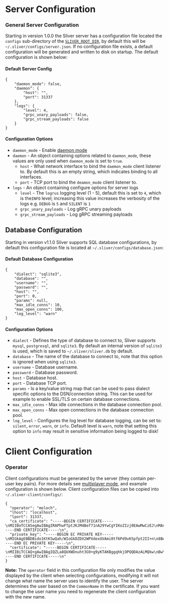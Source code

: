 
# Server Configuration

### General Server Configuration
 
Starting in version 1.0.0 the Sliver server has a configuration file located the `configs` sub-directory of the [`SLIVER_ROOT_DIR`](https://github.com/BishopFox/sliver/wiki/Environment-Variables#assets), by default this will be `~/.sliver/configs/server.json`. If no configuration file exists, a default configuration will be generated and written to disk on startup. The default configuration is shown below:

#### Default Server Config
```
{
    "daemon_mode": false,
    "daemon": {
        "host": "",
        "port": 31337
    },
    "logs": {
        "level": 4,
        "grpc_unary_payloads": false,
        "grpc_stream_payloads": false
    }
}
```

#### Configuration Options
* `daemon_mode` - Enable [daemon mode](https://github.com/BishopFox/sliver/wiki/Daemon-Mode)
* `daemon` - An object containing options related to `daemon_mode`, these values are only used when `daemon_mode` is set to `true`.
  * `host` - What network interface to bind the `daemon_mode` client listener to. By default this is an empty string, which indicates binding to all interfaces.
  * `port` - TCP port to bind the `deamon_mode` client listener to.
* `logs` - An object containing configure options for server logs
  * `level` - The `logrus` logging level (1 - 5), default this is set to `4`, which is the`INFO` level; increasing this value increases the verbosity of the logs e.g. `DEBUG` is `5` and `SILENT` is `1`
  * `grpc_unary_payloads` - Log gRPC unary payloads
  * `grpc_stream_payloads` - Log gRPC streaming payloads


## Database Configuration

Starting in version v1.1.0 Sliver supports SQL database configurations, by default this configuration file is located at `~/.sliver/configs/database.json`:

#### Default Database Configuration
```
{
    "dialect": "sqlite3",
    "database": "",
    "username": "",
    "password": "",
    "host": "",
    "port": 0,
    "params": null,
    "max_idle_conns": 10,
    "max_open_conns": 100,
    "log_level": "warn"
}
```

#### Configuration Options
* `dialect` - Defines the type of database to connect to, Sliver supports `mysql`, `postgresql`, and `sqlite3`. By default an internal version of `sqlite3` is used, which is saved to `~/.sliver/sliver.db` by default.
* `database` - The name of the database to connect to, note that this option is ignored when using `sqlite3`.
* `username` - Database username.
* `password` - Database password.
* `host` - Database host.
* `port` - Database TCP port.
* `params` - Is a key/value string map that can be used to pass dialect specific options to the DSN/connection string. This can be used for example to enable SSL/TLS on certain database connections.
* `max_idle_conns` - Max idle connections in the database connection pool.
* `max_open_conns` - Max open connections in the database connection pool.
* `log_level` - Configures the log level for database logging, can be set to: `silent`, `error`, `warn`, or `info`. Default level is `warn`, note that setting this option to `info` may result in sensitive information being logged to disk!


# Client Configuration


### Operator 

Client configurations must be generated by the server (they contain per-user key pairs). For more details see [multiplayer mode](https://github.com/BishopFox/sliver/wiki/Multiplayer-Mode), and example configuration is shown below. Client configuration files can be copied into `~/.sliver-client/configs/`:

```
{
  "operator": "moloch",
  "lhost": "localhost",
  "lport": 31337,
  "ca_certificate": "-----BEGIN CERTIFICATE-----\nMIIBoTCCASegAwIBAgIRAPhwFTptJKJM4Bef71nA29YwCgYIKoZIzj0EAwMwCzEJ\nMAcGA1UEChMAMB4XDTIwMDExNDIyNTY1NloXDTIzMDExMzIyNTY1NlowCzEJMAcG\nA1UEChMAMHYwEAYHKoZIzj0CAQYFK4EEACIDYgAEmvGJZ8zDqLxge2PfhK1QcdOi\n6kEV8vgz/S1fSiU9h21JDVaX+FFhG2cYIzr1Q3zE2Ml+pUdnwUSk24pFFTUhjlsO\n4H2YQC/W46DXSa8VQdvpfDaTPYLzXuBhsdVcn2rdo08wTTAOBgNVHQ8BAf8EBAMC\nAqQwHQYDVR0lBBYwFAYIKwYBBQUHAwEGCCsGAQUFBwMCMA8GA1UdEwEB/wQFMAMB\nAf8wCwYDVR0RBAQwAoIAMAoGCCqGSM49BAMDA2gAMGUCMQDOj0sVrVoJSkN4qiqn\nS9wMFNeVOZ+5TVZOOpTn19nc4C/wq9jwdYRHW1dlmvWu2LMCMCm2y1TkaWLa/i4t\nArTCIiCmNVRxAR1xFsWama9yv7wFY0+5xKS7W944418v0jYJKA==\n-----END CERTIFICATE-----\n",
  "private_key": "-----BEGIN EC PRIVATE KEY-----\nMIGkAgEBBDBido1KtKSwQah/WIoGkDZDX2WPXdexUVAmi0tf6Pd9vK5pfpt2II+n\n8BqkV0ifyjugBwYFK4EEACKhZANiAATHATh7e8uX/MN5mokguQf4ywXgTaihYD//\nyraEUcZAYsrCtDHmdAH356GPrxlPSpwyWhFV3fIQJKI2Hf/8/mAd3wqCGQQzq5Mt\ncM0B36+vP9wOGsTI/tc32+0glRZoxo8=\n-----END EC PRIVATE KEY-----\n",
  "certificate": "-----BEGIN CERTIFICATE-----\nMIIBiTCCAQ+gAwIBAgIQZLa8QUXWDnuht3G9+g9yKTAKBggqhkjOPQQDAzALMQkw\nBwYDVQQKEwAwHhcNMTkwNzIyMjE1MzAzWhcNMjIwNzIxMjE1MzAzWjAcMQkwBwYD\nVQQKEwAxDzANBgNVBAMTBm1vbG9jaDB2MBAGByqGSM49AgEGBSuBBAAiA2IABMcB\nOHt7y5f8w3maiSC5B/jLBeBNqKFgP//KtoRRxkBiysK0MeZ0AffnoY+vGU9KnDJa\nEVXd8hAkojYd//z+YB3fCoIZBDOrky1wzQHfr68/3A4axMj+1zfb7SCVFmjGj6Mn\nMCUwDgYDVR0PAQH/BAQDAgWgMBMGA1UdJQQMMAoGCCsGAQUFBwMCMAoGCCqGSM49\nBAMDA2gAMGUCMH0hbeghZfMkhp9Wf2a7eqj8IruwKH6vQql/6nxQ8aunfCUUxWo8\nOrxxaqp+bGCCCQIxAK5Icqww8m9llhprfzENaFZUCkpyvBMm9EB8B69SBFBHcVFm\n7bqHjFFMH39g2JCy9Q==\n-----END CERTIFICATE-----\n"
}
```

__Note:__ The `operator` field in this configuration file only modifies the value displayed by the client when selecting configurations, modifying it will not change what name the server uses to identify the user. The server determines the user based on the `CommonName` in the certificate. If you want to change the user name you need to regenerate the client configuration with the new name.